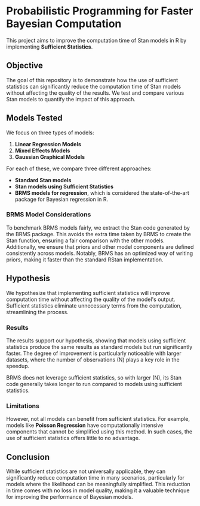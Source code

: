 # Probabilistic Programming for Faster Bayesian Computation

This project aims to improve the computation time of Stan models in R by implementing **Sufficient Statistics**.

## Objective

The goal of this repository is to demonstrate how the use of sufficient statistics can significantly reduce the computation time of Stan models without affecting the quality of the results. We test and compare various Stan models to quantify the impact of this approach.

## Models Tested

We focus on three types of models:

1. **Linear Regression Models**
2. **Mixed Effects Models**
3. **Gaussian Graphical Models**

For each of these, we compare three different approaches:

- **Standard Stan models**  
- **Stan models using Sufficient Statistics**  
- **BRMS models for regression**, which is considered the state-of-the-art package for Bayesian regression in R.  

### BRMS Model Considerations

To benchmark BRMS models fairly, we extract the Stan code generated by the BRMS package. This avoids the extra time taken by BRMS to create the Stan function, ensuring a fair comparison with the other models. Additionally, we ensure that priors and other model components are defined consistently across models. Notably, BRMS has an optimized way of writing priors, making it faster than the standard RStan implementation.

## Hypothesis

We hypothesize that implementing sufficient statistics will improve computation time without affecting the quality of the model's output. Sufficient statistics eliminate unnecessary terms from the computation, streamlining the process.

### Results

The results support our hypothesis, showing that models using sufficient statistics produce the same results as standard models but run significantly faster. The degree of improvement is particularly noticeable with larger datasets, where the number of observations \(N\) plays a key role in the speedup.

BRMS does not leverage sufficient statistics, so with larger \(N\), its Stan code generally takes longer to run compared to models using sufficient statistics.

### Limitations

However, not all models can benefit from sufficient statistics. For example, models like **Poisson Regression** have computationally intensive components that cannot be simplified using this method. In such cases, the use of sufficient statistics offers little to no advantage.

## Conclusion

While sufficient statistics are not universally applicable, they can significantly reduce computation time in many scenarios, particularly for models where the likelihood can be meaningfully simplified. This reduction in time comes with no loss in model quality, making it a valuable technique for improving the performance of Bayesian models.
